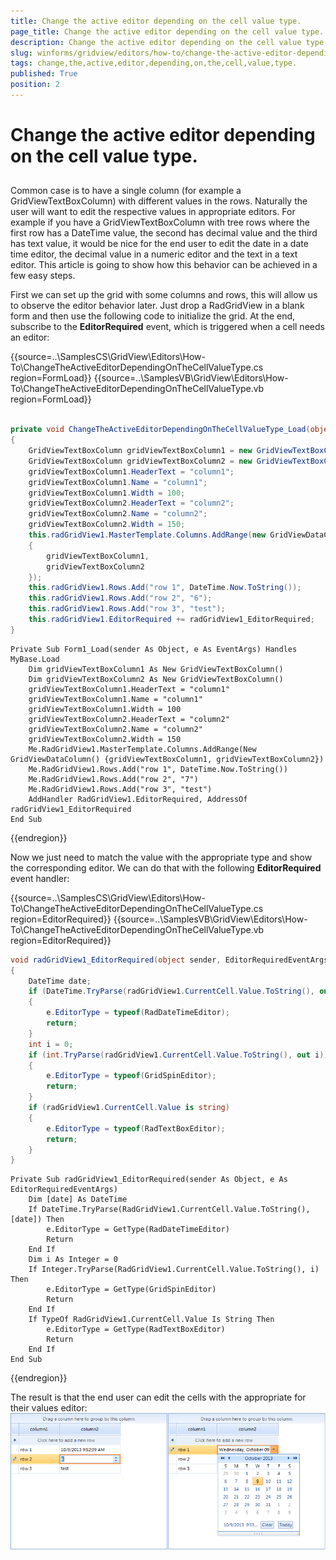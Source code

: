 ```yaml
---
title: Change the active editor depending on the cell value type.
page_title: Change the active editor depending on the cell value type. | UI for WinForms Documentation
description: Change the active editor depending on the cell value type.
slug: winforms/gridview/editors/how-to/change-the-active-editor-depending-on-the-cell-value-type.
tags: change,the,active,editor,depending,on,the,cell,value,type.
published: True
position: 2
---
```


# Change the active editor depending on the cell value type.



## 

Common case is to have a single column (for example a GridViewTextBoxColumn) with different values in the rows. Naturally the user will want to edit the respective values in appropriate editors. For example if you have a GridViewTextBoxColumn with tree rows where the first row has a DateTime value, the second has decimal value and the third has text value, it would be nice for the end user to edit the date in a date time editor, the decimal value in a numeric editor and the text in a text editor. This article is going to show how this behavior can be achieved in a few easy steps.
        

First we can set up the grid with some columns and rows, this will allow us to observe the editor behavior later. Just drop a RadGridView in a blank form and then use the following code to initialize the grid. At the end, subscribe to the __EditorRequired__ event, which is triggered when a cell needs an editor:

{{source=..\SamplesCS\GridView\Editors\How-To\ChangeTheActiveEditorDependingOnTheCellValueType.cs region=FormLoad}} 
{{source=..\SamplesVB\GridView\Editors\How-To\ChangeTheActiveEditorDependingOnTheCellValueType.vb region=FormLoad}} 

````C#
      
private void ChangeTheActiveEditorDependingOnTheCellValueType_Load(object sender, EventArgs e)
{
    GridViewTextBoxColumn gridViewTextBoxColumn1 = new GridViewTextBoxColumn();
    GridViewTextBoxColumn gridViewTextBoxColumn2 = new GridViewTextBoxColumn();
    gridViewTextBoxColumn1.HeaderText = "column1";
    gridViewTextBoxColumn1.Name = "column1";
    gridViewTextBoxColumn1.Width = 100;
    gridViewTextBoxColumn2.HeaderText = "column2";
    gridViewTextBoxColumn2.Name = "column2";
    gridViewTextBoxColumn2.Width = 150;
    this.radGridView1.MasterTemplate.Columns.AddRange(new GridViewDataColumn[]
    {
        gridViewTextBoxColumn1,
        gridViewTextBoxColumn2
    });
    this.radGridView1.Rows.Add("row 1", DateTime.Now.ToString());
    this.radGridView1.Rows.Add("row 2", "6");
    this.radGridView1.Rows.Add("row 3", "test");
    this.radGridView1.EditorRequired += radGridView1_EditorRequired;
}

````
````VB.NET
Private Sub Form1_Load(sender As Object, e As EventArgs) Handles MyBase.Load
    Dim gridViewTextBoxColumn1 As New GridViewTextBoxColumn()
    Dim gridViewTextBoxColumn2 As New GridViewTextBoxColumn()
    gridViewTextBoxColumn1.HeaderText = "column1"
    gridViewTextBoxColumn1.Name = "column1"
    gridViewTextBoxColumn1.Width = 100
    gridViewTextBoxColumn2.HeaderText = "column2"
    gridViewTextBoxColumn2.Name = "column2"
    gridViewTextBoxColumn2.Width = 150
    Me.RadGridView1.MasterTemplate.Columns.AddRange(New GridViewDataColumn() {gridViewTextBoxColumn1, gridViewTextBoxColumn2})
    Me.RadGridView1.Rows.Add("row 1", DateTime.Now.ToString())
    Me.RadGridView1.Rows.Add("row 2", "7")
    Me.RadGridView1.Rows.Add("row 3", "test")
    AddHandler RadGridView1.EditorRequired, AddressOf radGridView1_EditorRequired
End Sub

````

{{endregion}} 




Now we just need to match the value with the appropriate type and show the corresponding editor. We can do that with the following __EditorRequired__ event handler:

{{source=..\SamplesCS\GridView\Editors\How-To\ChangeTheActiveEditorDependingOnTheCellValueType.cs region=EditorRequired}} 
{{source=..\SamplesVB\GridView\Editors\How-To\ChangeTheActiveEditorDependingOnTheCellValueType.vb region=EditorRequired}} 

````C#
void radGridView1_EditorRequired(object sender, EditorRequiredEventArgs e)
{
    DateTime date;
    if (DateTime.TryParse(radGridView1.CurrentCell.Value.ToString(), out date))
    {
        e.EditorType = typeof(RadDateTimeEditor);
        return;
    }
    int i = 0;
    if (int.TryParse(radGridView1.CurrentCell.Value.ToString(), out i))
    {
        e.EditorType = typeof(GridSpinEditor);
        return;
    }
    if (radGridView1.CurrentCell.Value is string)
    {
        e.EditorType = typeof(RadTextBoxEditor);
        return;
    }
}

````
````VB.NET
Private Sub radGridView1_EditorRequired(sender As Object, e As EditorRequiredEventArgs)
    Dim [date] As DateTime
    If DateTime.TryParse(RadGridView1.CurrentCell.Value.ToString(), [date]) Then
        e.EditorType = GetType(RadDateTimeEditor)
        Return
    End If
    Dim i As Integer = 0
    If Integer.TryParse(RadGridView1.CurrentCell.Value.ToString(), i) Then
        e.EditorType = GetType(GridSpinEditor)
        Return
    End If
    If TypeOf RadGridView1.CurrentCell.Value Is String Then
        e.EditorType = GetType(RadTextBoxEditor)
        Return
    End If
End Sub

````

{{endregion}} 

The result is that the end user can edit the cells with the appropriate for their values editor:<br> ![gridview-editors-howto-change-the-active-editor-depending-on-the-cell-value-type 001](images/gridview-editors-howto-change-the-active-editor-depending-on-the-cell-value-type001.png)

